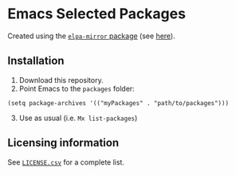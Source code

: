 # Emacs Selected Packages
Created using the [`elpa-mirror` package](https://github.com/redguardtoo/elpa-mirror) (see [here](rebuild.el)).

## Installation
1) Download this repository.
2) Point Emacs to the `packages` folder:
```elisp
(setq package-archives '(("myPackages" . "path/to/packages")))
```
3) Use as usual (i.e. `Mx list-packages`) 
## Licensing information
See [`LICENSE.csv`](LICENSE.csv) for a complete list.
